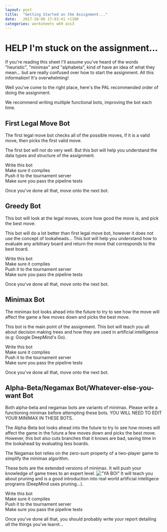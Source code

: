 ```yaml
---
layout: post
title:  "Getting Started on the Assignment..."
date:   2017-10-06 17:03:41 +1100
categories: worksheets wk9 ass3
---
```


# HELP I'm stuck on the assignment...
If you're reading this sheet I'll assume you've heard of the words "heuristic", "minimax" and "alphabeta", kind of have an idea of what they mean... but are really confused over how to start the assignment. 
All this information! It's overwhelming!

Well you've come to the right place, here's the PAL recommended order of doing the assignment.

We recommend writing multiple functional bots, improving the bot each time.

## First Legal Move Bot
The first legal move bot checks all of the possible moves, if it is a valid move, then picks the first valid move. 

The first bot will not do very well. But this bot will help you understand the data types and structure of the assignment. 
 
Write this bot   
Make sure it compiles  
Push it to the tournament server  
Make sure you pass the pipeline tests

Once you've done all that, move onto the next bot.

## Greedy Bot
This bot will look at the legal moves, score how good the move is, and pick the best move.

This bot will do a lot better than first legal move bot, however it does not use the concept of lookaheads... 
This bot will help you understand how to evaluate any arbitrary board and return the move that corresponds to the best board.

Write this bot  
Make sure it compiles  
Push it to the tournament server  
Make sure you pass the pipeline tests

Once you've done all that, move onto the next bot.

## Minimax Bot
The minimax bot looks ahead into the future to try to see how the move will affect the game a few moves down and picks the best move.

This bot is the main point of the assignment. This bot will teach you all about decision making trees and how they are used in artificial intelligence (e.g: Google DeepMind's Go).

Write this bot  
Make sure it compiles  
Push it to the tournament server  
Make sure you pass the pipeline tests

Once you've done all that, move onto the next bot.

## Alpha-Beta/Negamax Bot/Whatever-else-you-want Bot
Both alpha-beta and negamax bots are variants of minimax. Please write a functioning minimax before attempting these bots. YOU WILL NEED TO EDIT YOUR MINIMAX IN THESE BOTS.

The Alpha-Beta bot looks ahead into the future to try to see how moves will affect the game in the future a few moves down and picks the best move. However, this bot also cuts branches that it knows are bad, saving time in the lookahead by evaluating less boards.

The Negamax bot relies on the zero-sum property of a two-player game to simplify the minimax algorithm.

These bots are the extended versions of minimax. It will push your knowledge of game trees to an expert level. 
!["YA BOI"](https://github.com/COMP1100-PAL/comp1100-pal.github.io/blob/master/img/20171006162157_1.png?raw=true "WOOO")
It will teach you about pruning and is a good introduction into real world artificial intelligece programs (DeepMind uses pruning...).

Write this bot  
Make sure it compiles  
Push it to the tournament server  
Make sure you pass the pipeline tests

Once you've done all that, you should probably write your report detailing *all* the things you've learnt...
